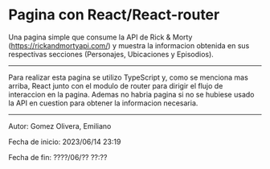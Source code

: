 # Pagina con React/React-router

Una pagina simple que consume la API de Rick & Morty (https://rickandmortyapi.com/) y muestra la informacion obtenida 
en sus respectivas secciones (Personajes, Ubicaciones y Episodios).

---

Para realizar esta pagina se utilizo TypeScript y, como se menciona mas arriba, React junto con el modulo de router para 
dirigir el flujo de interaccion en la pagina. Ademas no habria pagina si no se hubiese usado la API en cuestion para obtener
la informacion necesaria.

---

Autor: Gomez Olivera, Emiliano

Fecha de inicio: 2023/06/14 23:19

Fecha de fin: ????/06/?? ??:??
